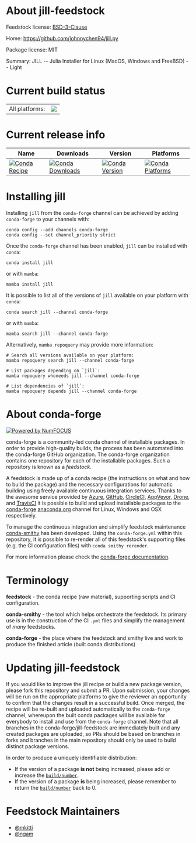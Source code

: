 About jill-feedstock
====================

Feedstock license: [BSD-3-Clause](https://github.com/conda-forge/jill-feedstock/blob/main/LICENSE.txt)

Home: https://github.com/johnnychen94/jill.py

Package license: MIT

Summary: JILL -- Julia Installer for Linux (MacOS, Windows and FreeBSD) -- Light

Current build status
====================


<table><tr><td>All platforms:</td>
    <td>
      <a href="https://dev.azure.com/conda-forge/feedstock-builds/_build/latest?definitionId=15627&branchName=main">
        <img src="https://dev.azure.com/conda-forge/feedstock-builds/_apis/build/status/jill-feedstock?branchName=main">
      </a>
    </td>
  </tr>
</table>

Current release info
====================

| Name | Downloads | Version | Platforms |
| --- | --- | --- | --- |
| [![Conda Recipe](https://img.shields.io/badge/recipe-jill-green.svg)](https://anaconda.org/conda-forge/jill) | [![Conda Downloads](https://img.shields.io/conda/dn/conda-forge/jill.svg)](https://anaconda.org/conda-forge/jill) | [![Conda Version](https://img.shields.io/conda/vn/conda-forge/jill.svg)](https://anaconda.org/conda-forge/jill) | [![Conda Platforms](https://img.shields.io/conda/pn/conda-forge/jill.svg)](https://anaconda.org/conda-forge/jill) |

Installing jill
===============

Installing `jill` from the `conda-forge` channel can be achieved by adding `conda-forge` to your channels with:

```
conda config --add channels conda-forge
conda config --set channel_priority strict
```

Once the `conda-forge` channel has been enabled, `jill` can be installed with `conda`:

```
conda install jill
```

or with `mamba`:

```
mamba install jill
```

It is possible to list all of the versions of `jill` available on your platform with `conda`:

```
conda search jill --channel conda-forge
```

or with `mamba`:

```
mamba search jill --channel conda-forge
```

Alternatively, `mamba repoquery` may provide more information:

```
# Search all versions available on your platform:
mamba repoquery search jill --channel conda-forge

# List packages depending on `jill`:
mamba repoquery whoneeds jill --channel conda-forge

# List dependencies of `jill`:
mamba repoquery depends jill --channel conda-forge
```


About conda-forge
=================

[![Powered by
NumFOCUS](https://img.shields.io/badge/powered%20by-NumFOCUS-orange.svg?style=flat&colorA=E1523D&colorB=007D8A)](https://numfocus.org)

conda-forge is a community-led conda channel of installable packages.
In order to provide high-quality builds, the process has been automated into the
conda-forge GitHub organization. The conda-forge organization contains one repository
for each of the installable packages. Such a repository is known as a *feedstock*.

A feedstock is made up of a conda recipe (the instructions on what and how to build
the package) and the necessary configurations for automatic building using freely
available continuous integration services. Thanks to the awesome service provided by
[Azure](https://azure.microsoft.com/en-us/services/devops/), [GitHub](https://github.com/),
[CircleCI](https://circleci.com/), [AppVeyor](https://www.appveyor.com/),
[Drone](https://cloud.drone.io/welcome), and [TravisCI](https://travis-ci.com/)
it is possible to build and upload installable packages to the
[conda-forge](https://anaconda.org/conda-forge) [anaconda.org](https://anaconda.org/)
channel for Linux, Windows and OSX respectively.

To manage the continuous integration and simplify feedstock maintenance
[conda-smithy](https://github.com/conda-forge/conda-smithy) has been developed.
Using the ``conda-forge.yml`` within this repository, it is possible to re-render all of
this feedstock's supporting files (e.g. the CI configuration files) with ``conda smithy rerender``.

For more information please check the [conda-forge documentation](https://conda-forge.org/docs/).

Terminology
===========

**feedstock** - the conda recipe (raw material), supporting scripts and CI configuration.

**conda-smithy** - the tool which helps orchestrate the feedstock.
                   Its primary use is in the construction of the CI ``.yml`` files
                   and simplify the management of *many* feedstocks.

**conda-forge** - the place where the feedstock and smithy live and work to
                  produce the finished article (built conda distributions)


Updating jill-feedstock
=======================

If you would like to improve the jill recipe or build a new
package version, please fork this repository and submit a PR. Upon submission,
your changes will be run on the appropriate platforms to give the reviewer an
opportunity to confirm that the changes result in a successful build. Once
merged, the recipe will be re-built and uploaded automatically to the
`conda-forge` channel, whereupon the built conda packages will be available for
everybody to install and use from the `conda-forge` channel.
Note that all branches in the conda-forge/jill-feedstock are
immediately built and any created packages are uploaded, so PRs should be based
on branches in forks and branches in the main repository should only be used to
build distinct package versions.

In order to produce a uniquely identifiable distribution:
 * If the version of a package **is not** being increased, please add or increase
   the [``build/number``](https://docs.conda.io/projects/conda-build/en/latest/resources/define-metadata.html#build-number-and-string).
 * If the version of a package **is** being increased, please remember to return
   the [``build/number``](https://docs.conda.io/projects/conda-build/en/latest/resources/define-metadata.html#build-number-and-string)
   back to 0.

Feedstock Maintainers
=====================

* [@mkitti](https://github.com/mkitti/)
* [@ngam](https://github.com/ngam/)

